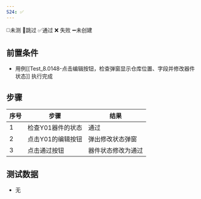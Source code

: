 ```yaml
---
S24: ✅
---
```

◻️未测    🚫跳过     ✅通过    ❌ 失败    ➖未创建

## 前置条件

- 用例[[Test_8.0148-点击编辑按钮，检查弹窗显示仓库位置、字段并修改器件状态]] 执行完成

## 步骤

| 序号  | 步骤         | 结果        |
| --- | ---------- | --------- |
| 1   | 检查Y01器件的状态 | 通过        |
| 2   | 点击Y01的编辑按钮 | 弹出修改状态弹窗  |
| 3   | 点击通过按钮     | 器件状态修改为通过 |

## 测试数据

- 无
